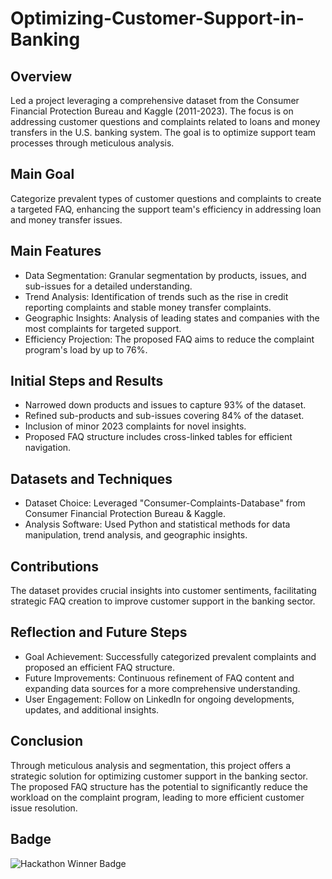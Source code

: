 # Optimizing-Customer-Support-in-Banking
## Overview
Led a project leveraging a comprehensive dataset from the Consumer Financial Protection Bureau and Kaggle (2011-2023). The focus is on addressing customer questions and complaints related to loans and money transfers in the U.S. banking system. The goal is to optimize support team processes through meticulous analysis.
## Main Goal
Categorize prevalent types of customer questions and complaints to create a targeted FAQ, enhancing the support team's efficiency in addressing loan and money transfer issues.
## Main Features
* Data Segmentation: Granular segmentation by products, issues, and sub-issues for a detailed understanding.
* Trend Analysis: Identification of trends such as the rise in credit reporting complaints and stable money transfer complaints.
* Geographic Insights: Analysis of leading states and companies with the most complaints for targeted support.
* Efficiency Projection: The proposed FAQ aims to reduce the complaint program's load by up to 76%.
## Initial Steps and Results
* Narrowed down products and issues to capture 93% of the dataset.
* Refined sub-products and sub-issues covering 84% of the dataset.
* Inclusion of minor 2023 complaints for novel insights.
* Proposed FAQ structure includes cross-linked tables for efficient navigation.
## Datasets and Techniques
* Dataset Choice: Leveraged "Consumer-Complaints-Database" from Consumer Financial Protection Bureau & Kaggle.
* Analysis Software: Used Python and statistical methods for data manipulation, trend analysis, and geographic insights.
## Contributions
The dataset provides crucial insights into customer sentiments, facilitating strategic FAQ creation to improve customer support in the banking sector.
## Reflection and Future Steps
* Goal Achievement: Successfully categorized prevalent complaints and proposed an efficient FAQ structure.
* Future Improvements: Continuous refinement of FAQ content and expanding data sources for a more comprehensive understanding.
* User Engagement: Follow on LinkedIn for ongoing developments, updates, and additional insights.
## Conclusion
Through meticulous analysis and segmentation, this project offers a strategic solution for optimizing customer support in the banking sector. The proposed FAQ structure has the potential to significantly reduce the workload on the complaint program, leading to more efficient customer issue resolution.
## Badge
![Hackathon Winner Badge](https://drive.google.com/file/d/1zt5ewqAETkzQESXg4axedE_4Vi8_TjAq/view?usp=sharing)

  
